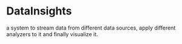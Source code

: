 # DataInsights
a system to stream data from different data sources, apply different analyzers to it and finally visualize it.